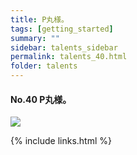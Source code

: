 ```yaml
---
title: P丸様。
tags: [getting_started]
summary: ""
sidebar: talents_sidebar
permalink: talents_40.html
folder: talents
---
```




#### No.40 P丸様。

![](https://yt3.ggpht.com/ytc/AKedOLQQ5umEYgnhm4d3XiVst03nmalI_mQm2Z6JCUdmEQ=s176-c-k-c0x00ffffff-no-rj)







{% include links.html %}
